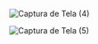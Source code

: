 ![Captura de Tela (4)](https://user-images.githubusercontent.com/86307663/192038978-7f1f9261-fe38-4e1c-b262-b581043f80f4.png)

![Captura de Tela (5)](https://user-images.githubusercontent.com/86307663/192038926-40039698-47ec-4c94-b038-feff01080aac.png)
